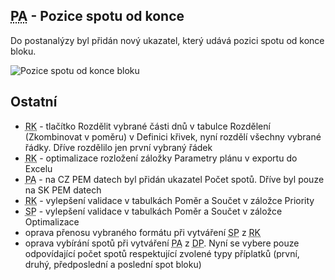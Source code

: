 ﻿---
categories: [fenix]
layout: fenix
---
## <abbr title="Postanalýza">PA</abbr> - Pozice spotu od konce
Do postanalýzy byl přidán nový ukazatel, který udává pozici spotu od konce bloku.

![Pozice spotu od konce bloku]({{site.url}}/data/pozicespotuodkoncebloku.png "Pozice spotu od konce bloku")


## Ostatní
<ul>
    <li><abbr title="Reachové křivky">RK</abbr> - tlačítko Rozdělit vybrané části dnů v tabulce Rozdělení (Zkombinovat v poměru) v Definici křivek, nyní rozdělí všechny vybrané řádky. Dříve rozdělilo jen první vybraný řádek</li>
    <li><abbr title="Reachové křivky">RK</abbr> - optimalizace rozložení záložky Parametry plánu v exportu do Excelu</li>
    <li><abbr title="Postanalýza">PA</abbr> - na CZ PEM datech byl přidán ukazatel Počet spotů. Dříve byl pouze na SK PEM datech</li>
    <li><abbr title="Reachové křivky">RK</abbr> - vylepšení validace v tabulkách Poměr a Součet v záložce Priority</li>
    <li><abbr title="Strategický plán">SP</abbr> - vylepšení validace v tabulkách Poměr a Součet v záložce Optimalizace</li>
    <li>oprava přenosu vybraného formátu při vytváření <abbr title="Strategický plán">SP</abbr> z <abbr title="Reachové křivky">RK</abbr></li>
    <li>oprava vybírání spotů při vytváření <abbr title="Postanalýza">PA</abbr> z <abbr title="Detailní plán">DP</abbr>. Nyní se vybere pouze odpovídající počet spotů respektující zvolené typy příplatků (první, druhý, předposlední a poslední spot bloku)</li>
</ul>
